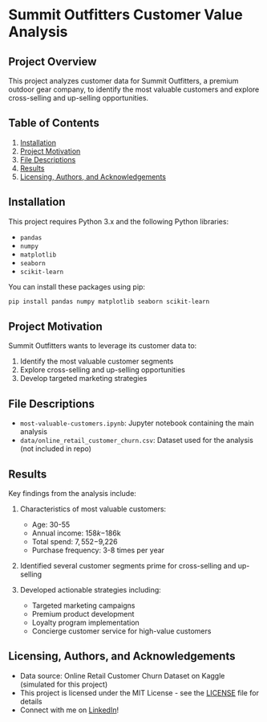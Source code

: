 # Summit Outfitters Customer Value Analysis

## Project Overview

This project analyzes customer data for Summit Outfitters, a premium outdoor gear company, to identify the most valuable customers and explore cross-selling and up-selling opportunities.

## Table of Contents

1. [Installation](#installation)
2. [Project Motivation](#project-motivation)
3. [File Descriptions](#file-descriptions)
4. [Results](#results)
5. [Licensing, Authors, and Acknowledgements](#licensing-authors-and-acknowledgements)

## Installation

This project requires Python 3.x and the following Python libraries:
- `pandas`
- `numpy`
- `matplotlib`
- `seaborn`
- `scikit-learn`

You can install these packages using pip:
```bash
pip install pandas numpy matplotlib seaborn scikit-learn
```
## Project Motivation

Summit Outfitters wants to leverage its customer data to:
1. Identify the most valuable customer segments
2. Explore cross-selling and up-selling opportunities
3. Develop targeted marketing strategies

## File Descriptions

- `most-valuable-customers.ipynb`: Jupyter notebook containing the main analysis
- `data/online_retail_customer_churn.csv`: Dataset used for the analysis (not included in repo)

## Results

Key findings from the analysis include:

1. Characteristics of most valuable customers:
   - Age: 30-55
   - Annual income: $158k-$186k
   - Total spend: $7,552-$9,226
   - Purchase frequency: 3-8 times per year

2. Identified several customer segments prime for cross-selling and up-selling

3. Developed actionable strategies including:
   - Targeted marketing campaigns
   - Premium product development
   - Loyalty program implementation
   - Concierge customer service for high-value customers

## Licensing, Authors, and Acknowledgements

* Data source: Online Retail Customer Churn Dataset on Kaggle (simulated for this project)
* This project is licensed under the MIT License - see the [LICENSE](LICENSE) file for details
* Connect with me on [LinkedIn](https://www.linkedin.com/in/graftoncook)!
